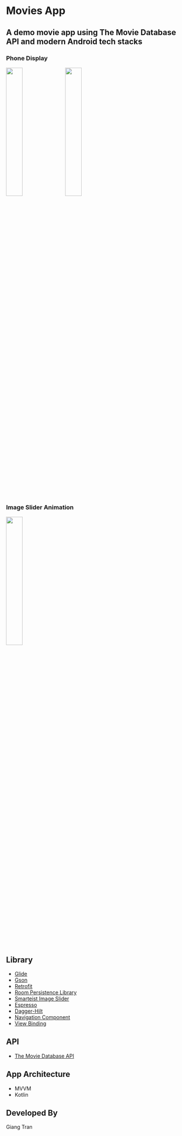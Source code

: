 # Movies App
A demo movie app using The Movie Database API and modern Android tech stacks
---
### Phone Display
<img src="https://user-images.githubusercontent.com/78507684/232574774-1b3ee633-4f3d-4150-b603-bd488f022e93.png" width="30%" height="30%">&ensp;
<img src="https://user-images.githubusercontent.com/78507684/232575237-187c627f-16d3-46ea-912c-3748ec2eafa2.png" width="30%" height="30%">

### Image Slider Animation
<img src="https://user-images.githubusercontent.com/78507684/232583747-212d64f0-4e8f-40aa-a240-9124b5c90b38.webm" width="30%" height="30%">

## Library
* [Glide](https://github.com/bumptech/glide/)
* [Gson](https://github.com/google/gson/)
* [Retrofit](https://square.github.io/retrofit/)
* [Room Persistence Library](https://developer.android.com/topic/libraries/architecture/room)
* [Smarteist Image Slider](https://github.com/smarteist/Android-Image-Slider)
* [Espresso](https://developer.android.com/training/testing/espresso)
* [Dagger-Hilt](https://developer.android.com/training/dependency-injection/hilt-android)
* [Navigation Component](https://developer.android.com/guide/navigation)
* [View Binding](https://developer.android.com/topic/libraries/view-binding)

## API
* [The Movie Database API](https://developers.themoviedb.org/3/getting-started/introduction)
## App Architecture
* MVVM
* Kotlin

## Developed By
Giang Tran
